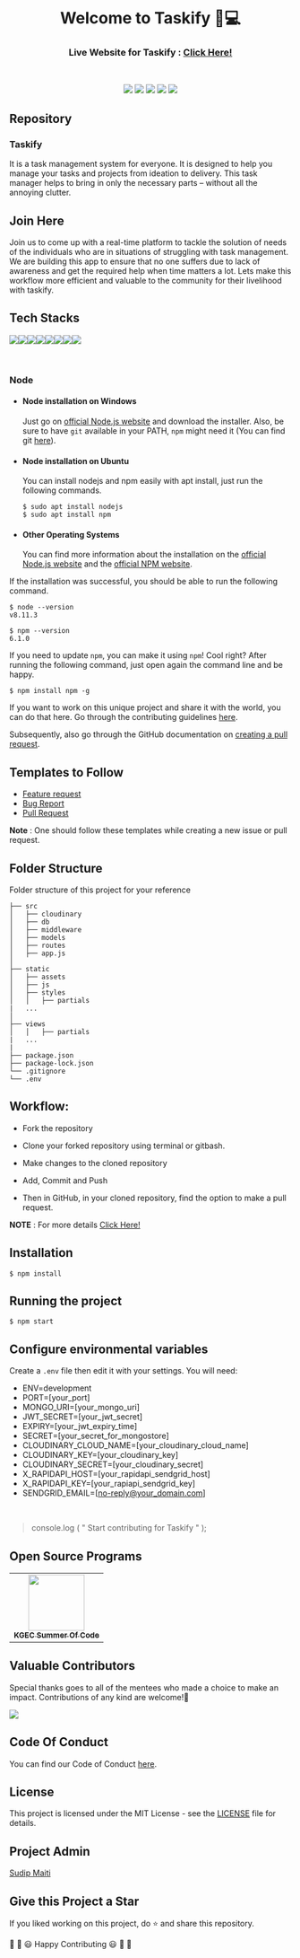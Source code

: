 

<div align="center">
  <h1>Welcome to Taskify 👋💻</h1>
  <h3>Live Website for Taskify : <a href="#">Click Here!</a></h3>
</div>

<br>

<p align="center">
<a href="https://github.com/DSCKGEC/Taskify"><img src="https://img.shields.io/badge/PRs-welcome-brightgreen.svg?style=flat&logo=github"></a> 
<a href="https://github.com/DSCKGEC/Taskify"><img src="https://img.shields.io/badge/Open%20Source-%F0%9F%A4%8D-Green"></a> 
<a href="https://github.com/DSCKGEC/Taskify"><img src="https://img.shields.io/static/v1.svg?label=Contributions&message=Welcome&color=0059b3&style=flat-square"></a>
<a href="https://github.com/DSCKGEC/Taskify/graphs/contributors"><img src="https://img.shields.io/github/contributors-anon/sudip-101/Taskify"></a>
<a href="https://github.com/DSCKGEC/Taskify"><img src="https://img.shields.io/maintenance/yes/2022"></a>
</p> 


##  Repository

<h3> Taskify </h3>

It is a task management system for everyone. It is designed to help you manage your tasks and projects from ideation to delivery. This task manager helps to bring in only the necessary parts – without all the annoying clutter.


##  Join Here
 Join us to come up with a real-time platform to tackle the solution of needs of the individuals who are in situations of struggling with task management.
 We are building this app to ensure that no one suffers due to lack of awareness and get the required help when time matters a lot. Lets make this workflow more efficient and valuable to the community for their livelihood with taskify. 


##  Tech Stacks

<img src="https://img.shields.io/badge/HTML5-E34F26?style=for-the-badge&logo=html5&logoColor=white"><img src="https://img.shields.io/badge/CSS3-1572B6?style=for-the-badge&logo=css3&logoColor=white"><img src="https://img.shields.io/badge/Bootstrap-563D7C?style=for-the-badge&logo=bootstrap&logoColor=white"><img src="https://img.shields.io/badge/JavaScript-323330?style=for-the-badge&logo=javascript&logoColor=F7DF1E"><img src="https://img.shields.io/badge/Node.js-339933?style=for-the-badge&logo=nodedotjs&logoColor=white"><img src="https://img.shields.io/badge/Express.js-000000?style=for-the-badge&logo=express&logoColor=white"><img src="https://img.shields.io/badge/MongoDB-4EA94B?style=for-the-badge&logo=mongodb&logoColor=white"><img src="https://img.shields.io/badge/npm-CB3837?style=for-the-badge&logo=npm&logoColor=white">

<br>

### Node

-   #### Node installation on Windows

    Just go on [official Node.js website](https://nodejs.org/) and download the installer.
    Also, be sure to have `git` available in your PATH, `npm` might need it (You can find git [here](https://git-scm.com/)).

-   #### Node installation on Ubuntu

    You can install nodejs and npm easily with apt install, just run the following commands.

        $ sudo apt install nodejs
        $ sudo apt install npm

-   #### Other Operating Systems
    You can find more information about the installation on the [official Node.js website](https://nodejs.org/) and the [official NPM website](https://npmjs.org/).

If the installation was successful, you should be able to run the following command.

    $ node --version
    v8.11.3

    $ npm --version
    6.1.0

If you need to update `npm`, you can make it using `npm`! Cool right? After running the following command, just open again the command line and be happy.

    $ npm install npm -g



If you want to work on this unique project and share it with the world, you can do that here. 
Go through the contributing guidelines [here](https://github.com/DSCKGEC/Taskify/blob/main/contributing.md).

Subsequently, also go through the GitHub documentation on [creating a pull request](https://help.github.com/en/github/collaborating-with-issues-and-pull-requests/creating-a-pull-request).



##  Templates to Follow

- [Feature request](https://github.com/DSCKGEC/Taskify/blob/main/.github/ISSUE_TEMPLATE/feature_request.md)
- [Bug Report](https://github.com/DSCKGEC/Taskify/blob/main/.github/ISSUE_TEMPLATE/bug_report.md)
- [Pull Request](https://github.com/DSCKGEC/Taskify/blob/main/.github/PULL_REQUEST_TEMPLATE.md)

**Note** : One should follow these templates while creating a new issue or pull request.



## Folder Structure 

Folder structure of this project for your reference 

```
├── src
│   ├── cloudinary
│   ├── db
│   ├── middleware
│   ├── models
│   ├── routes
│   ├── app.js
│   
├── static
│   ├── assets
│   ├── js
│   ├── styles
│   │   ├── partials
|   ...
│   
├── views
│   │   ├── partials
|   ...
|
├── package.json
├── package-lock.json 
└── .gitignore
└── .env
```

##  Workflow:

- Fork the repository

- Clone your forked repository using terminal or gitbash.

- Make changes to the cloned repository

- Add, Commit and Push

- Then in GitHub, in your cloned repository, find the option to make a pull request. 

**NOTE** : For more details <a href="https://github.com/DSCKGEC/Taskify/blob/main/contributing.md">Click Here!</a>

## Installation

    $ npm install

## Running the project

    $ npm start


## Configure environmental variables

Create a `.env` file then edit it with your settings. You will need:

-   ENV=development
-   PORT=[your_port]
-   MONGO_URI=[your_mongo_uri]
-   JWT_SECRET=[your_jwt_secret]
-   EXPIRY=[your_jwt_expiry_time]
-   SECRET=[your_secret_for_mongostore]
-   CLOUDINARY_CLOUD_NAME=[your_cloudinary_cloud_name]
-   CLOUDINARY_KEY=[your_cloudinary_key]
-   CLOUDINARY_SECRET=[your_cloudinary_secret]
-   X_RAPIDAPI_HOST=[your_rapidapi_sendgrid_host]
-   X_RAPIDAPI_KEY=[your_rapiapi_sendgrid_key]
-   SENDGRID_EMAIL=[no-reply@your_domain.com]
  
<br>

> console.log ( " Start contributing for Taskify " );


## Open Source Programs

<table>
<tr>
 <td align="center">
<a href="#"><img src="" width=100px height=100px /><br /><sub><b>KGEC Summer Of Code</b></sub></a>
 </td>
</tr>
</table>


##  Valuable Contributors
Special thanks goes to all of the mentees who made a choice to make an impact. Contributions of any kind are welcome!🚀 

<!-- ALL-CONTRIBUTORS-LIST:START - Do not remove or modify this section -->
<!-- prettier-ignore-start -->
<!-- markdownlint-disable -->

<a href="https://github.com/DSCKGEC/Taskify/graphs/contributors">
  <img src="https://contrib.rocks/image?repo=DSCKGEC/Taskify" />
</a>

<!-- markdownlint-enable -->
<!-- prettier-ignore-end -->
<!-- ALL-CONTRIBUTORS-LIST:END -->


##  Code Of Conduct

You can find our Code of Conduct [here](https://github.com/DSCKGEC/Taskify/blob/main/code_of_conduct.md).


##  License

This project is licensed under the MIT License - see the [LICENSE](https://github.com/DSCKGEC/Taskify/blob/main/LICENSE) file for details.


##  Project Admin

<a href="https://github.com/sudip-101">
Sudip Maiti</a>
<br>

##  Give this Project a Star

If you liked working on this project, do ⭐ and share this repository.

🎉 🎊 😃 Happy Contributing 😃 🎊 🎉
<br>

<!-- ##  Contact Me

If you want to contact me, you can reach me through below handles.

<a href="mailto:hazrasoujanya@gmail.com">
<img src="https://img.shields.io/badge/Gmail-D14836?style=for-the-badge&logo=gmail&logoColor=white">
</a>
<a href="https://www.linkedin.com/in/soujanyahazra/">
<img src="https://img.shields.io/badge/LinkedIn-0077B5?style=for-the-badge&logo=linkedin&logoColor=white">
</a>
<a href="https://www.instagram.com/soujanya_hazra/">
<img src="https://img.shields.io/badge/Instagram-E4405F?style=for-the-badge&logo=instagram&logoColor=white">
</a>
<a href="https://discordapp.com/users/791383804354887741">
<img src="https://img.shields.io/badge/Discord-5865F2?style=for-the-badge&logo=discord&logoColor=white">
</a>

<br>

© 2022 Soujanya Hazra


[![forthebadge](https://forthebadge.com/images/badges/built-with-love.svg)](https://forthebadge.com) [![forthebadge](https://forthebadge.com/images/badges/built-by-developers.svg)](https://forthebadge.com)  -->
